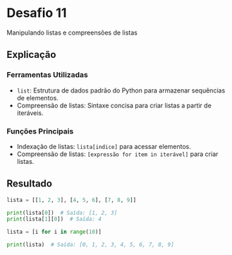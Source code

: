 # Desafio 11

Manipulando listas e compreensões de listas

## Explicação

### Ferramentas Utilizadas

- `list`: Estrutura de dados padrão do Python para armazenar sequências de elementos.
- Compreensão de listas: Sintaxe concisa para criar listas a partir de iteráveis.

### Funções Principais

- Indexação de listas: `lista[indice]` para acessar elementos.
- Compreensão de listas: `[expressão for item in iterável]` para criar listas.

## Resultado

```py
lista = [[1, 2, 3], [4, 5, 6], [7, 8, 9]]

print(lista[0])  # Saída: [1, 2, 3]
print(lista[1][0])  # Saída: 4

lista = [i for i in range(10)]

print(lista)  # Saída: [0, 1, 2, 3, 4, 5, 6, 7, 8, 9]